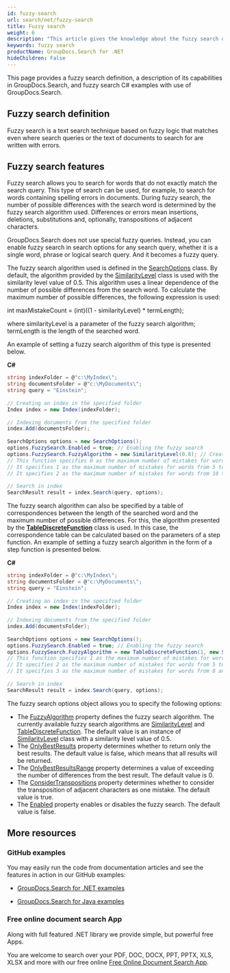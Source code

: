 ```yaml
---
id: fuzzy-search
url: search/net/fuzzy-search
title: Fuzzy search
weight: 6
description: "This article gives the knowledge about the fuzzy search definition, and its capabilities in GroupDocs.Search."
keywords: fuzzy search
productName: GroupDocs.Search for .NET
hideChildren: False
---
```

This page provides a fuzzy search definition, a description of its capabilities in GroupDocs.Search, and fuzzy search C# examples with use of GroupDocs.Search.

## Fuzzy search definition

Fuzzy search is a text search technique based on fuzzy logic that matches even where search queries or the text of documents to search for are written with errors.

## Fuzzy search features

Fuzzy search allows you to search for words that do not exactly match the search query. This type of search can be used, for example, to search for words containing spelling errors in documents. During fuzzy search, the number of possible differences with the search word is determined by the fuzzy search algorithm used. Differences or errors mean insertions, deletions, substitutions and, optionally, transpositions of adjacent characters.

GroupDocs.Search does not use special fuzzy queries. Instead, you can enable fuzzy search in search options for any search query, whether it is a single word, phrase or logical search query. And it becomes a fuzzy query.

The fuzzy search algorithm used is defined in the [SearchOptions](https://apireference.groupdocs.com/net/search/groupdocs.search.options/searchoptions) class. By default, the algorithm provided by the [SimilarityLevel](https://apireference.groupdocs.com/net/search/groupdocs.search.options/similaritylevel) class is used with the similarity level value of 0.5. This algorithm uses a linear dependence of the number of possible differences from the search word. To calculate the maximum number of possible differences, the following expression is used:

int maxMistakeCount = (int)((1 - similarityLevel) \* termLength);

where similarityLevel is a parameter of the fuzzy search algorithm; termLength is the length of the searched word.

An example of setting a fuzzy search algorithm of this type is presented below.

**C#**

```csharp
string indexFolder = @"c:\MyIndex\";
string documentsFolder = @"c:\MyDocuments\";
string query = "Einstein";
 
// Creating an index in the specified folder
Index index = new Index(indexFolder);
 
// Indexing documents from the specified folder
index.Add(documentsFolder);
 
SearchOptions options = new SearchOptions();
options.FuzzySearch.Enabled = true; // Enabling the fuzzy search
options.FuzzySearch.FuzzyAlgorithm = new SimilarityLevel(0.8); // Creating the fuzzy search algorithm
// This function specifies 0 as the maximum number of mistakes for words from 1 to 4 characters.
// It specifies 1 as the maximum number of mistakes for words from 5 to 9 characters.
// It specifies 2 as the maximum number of mistakes for words from 10 to 14 characters. And so on.
 
// Search in index
SearchResult result = index.Search(query, options);
```

The fuzzy search algorithm can also be specified by a table of correspondences between the length of the searched word and the maximum number of possible differences. For this, the algorithm presented by the **[TableDiscreteFunction](https://apireference.groupdocs.com/net/search/groupdocs.search.options/tablediscretefunction)** class is used. In this case, the correspondence table can be calculated based on the parameters of a step function. An example of setting a fuzzy search algorithm in the form of a step function is presented below.

**C#**

```csharp
string indexFolder = @"c:\MyIndex\";
string documentsFolder = @"c:\MyDocuments\";
string query = "Einstein";
 
// Creating an index in the specified folder
Index index = new Index(indexFolder);
 
// Indexing documents from the specified folder
index.Add(documentsFolder);
 
SearchOptions options = new SearchOptions();
options.FuzzySearch.Enabled = true; // Enabling the fuzzy search
options.FuzzySearch.FuzzyAlgorithm = new TableDiscreteFunction(1, new Step(5, 2), new Step(8, 3)); // Creating the fuzzy search algorithm
// This function specifies 1 as the maximum number of mistakes for words from 1 to 4 characters.
// It specifies 2 as the maximum number of mistakes for words from 5 to 7 characters.
// It specifies 3 as the maximum number of mistakes for words from 8 and more characters.
 
// Search in index
SearchResult result = index.Search(query, options);
```

The fuzzy search options object allows you to specify the following options:

*   The [FuzzyAlgorithm](https://apireference.groupdocs.com/net/search/groupdocs.search.options/fuzzysearchoptions/properties/fuzzyalgorithm) property defines the fuzzy search algorithm. The currently available fuzzy search algorithms are [SimilarityLevel](https://apireference.groupdocs.com/net/search/groupdocs.search.options/similaritylevel) and [TableDiscreteFunction](https://apireference.groupdocs.com/net/search/groupdocs.search.options/tablediscretefunction). The default value is an instance of [SimilarityLevel](https://apireference.groupdocs.com/net/search/groupdocs.search.options/similaritylevel) class with a similarity level value of 0.5.
*   The [OnlyBestResults](https://apireference.groupdocs.com/net/search/groupdocs.search.options/fuzzysearchoptions/properties/onlybestresults) property determines whether to return only the best results. The default value is false, which means that all results will be returned.
*   The [OnlyBestResultsRange](https://apireference.groupdocs.com/net/search/groupdocs.search.options/fuzzysearchoptions/properties/onlybestresultsrange) property determines a value of exceeding the number of differences from the best result. The default value is 0.
*   The [ConsiderTranspositions](https://apireference.groupdocs.com/net/search/groupdocs.search.options/fuzzysearchoptions/properties/considertranspositions) property determines whether to consider the transposition of adjacent characters as one mistake. The default value is true.
*   The [Enabled](https://apireference.groupdocs.com/net/search/groupdocs.search.options/fuzzysearchoptions/properties/enabled) property enables or disables the fuzzy search. The default value is false.

## More resources

### GitHub examples

You may easily run the code from documentation articles and see the features in action in our GitHub examples:

*   [GroupDocs.Search for .NET examples](https://github.com/groupdocs-search/GroupDocs.Search-for-.NET)
    
*   [GroupDocs.Search for Java examples](https://github.com/groupdocs-search/GroupDocs.Search-for-Java)
    

### Free online document search App

Along with full featured .NET library we provide simple, but powerful free Apps.

You are welcome to search over your PDF, DOC, DOCX, PPT, PPTX, XLS, XLSX and more with our free online [Free Online Document Search App](https://products.groupdocs.app/search).
